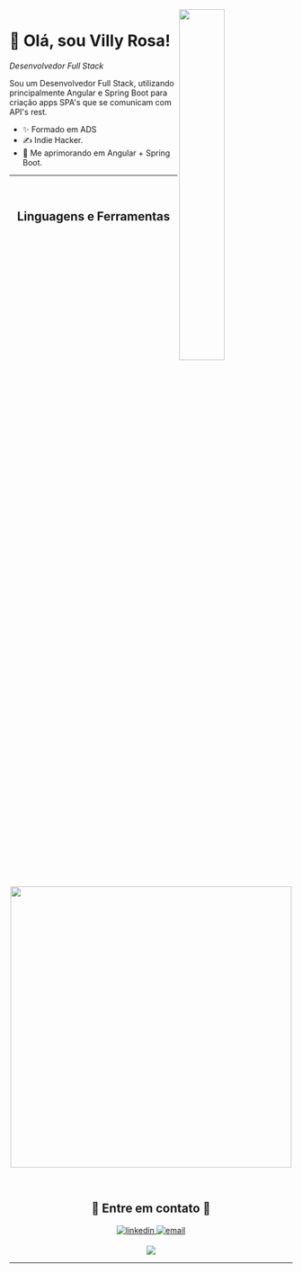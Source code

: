 <!--Banner-->

<!--Night Owl image-->
<div>
  <img align="right" width="40%" src="https://owlbertsio-resized.s3.amazonaws.com/Popper.psd.full.png">
</div>

<!--Header Name-->
# 👋 Olá, sou Villy Rosa! 
*Desenvolvedor Full Stack*
<br /> 

<!--Start Intro-->               
<p align="left">Sou um Desenvolvedor Full Stack, utilizando principalmente Angular e Spring Boot para criação apps SPA's que se comunicam com API's rest.</p>

- ✨ Formado em ADS
- ✍ Indie Hacker.
- 🌱 Me aprimorando em Angular + Spring Boot.
<!--End Intro-->

---
<br />

<!--Languages and Tools Section-->       
<h2 align="center">Linguagens e Ferramentas</h2> 
<p align="center">
  <img width="500px" src="https://skillicons.dev/icons?i=java,php,ts,js,spring,nodejs,angular,scss,postgres,mysql,mongo,git,docker,postman&perline=7" />
</p>
<br />

<!--Contact Section--> 

<h2 align="center">🤝 Entre em contato 🤝 </h2>
<div align="center">
  <a href="https://www.linkedin.com/in/villy-rosa-475523213/" target="_blank">
    <img src=https://img.shields.io/badge/linkedin-%231E77B5.svg?&style=for-the-badge&logo=linkedin&logoColor=white alt="linkedin" style="margin-bottom: 5px;" />
  </a>
  
  <a href="mailto:villyrosa@hotmail.com" target="_blank">
    <img src="https://img.shields.io/badge/-Email-%23333?style=for-the-badge&logo=gmail&logoColor=white" alt="email" style="margin-bottom: 5px;">
  </a>
</div>

<!--Footer--> 
<p align="center">
  <img src="https://capsule-render.vercel.app/api?type=waving&color=gradient&height=65&section=footer"/>
</p>

------
